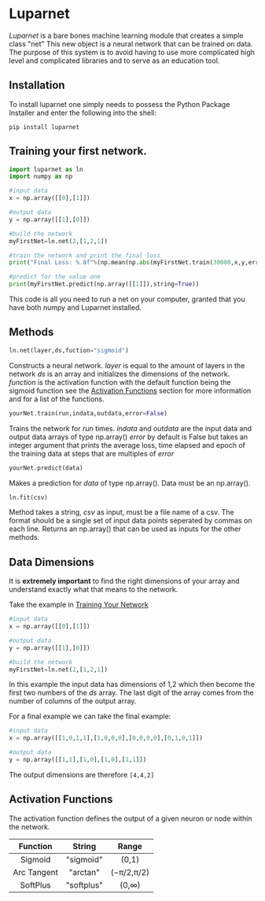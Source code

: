 # Luparnet
  *Luparnet* is a bare bones machine learning module that creates a simple class "net" 
This new object is a neural network that can be trained on data. The purpose of this 
system is to avoid having to use more complicated high level and complicated libraries
and to serve as an education tool.

## Installation
To install luparnet one simply needs to possess the Python Package Installer
and enter the following into the shell:
```
pip install luparnet
```

## Training your first network.

```python
import luparnet as ln
import numpy as np

#input data
x = np.array([[0],[1]])

#output data
y = np.array([[1],[0]])

#build the network
myFirstNet=ln.net(2,[1,2,1])

#train the network and print the final loss
print("Final Loss: %.8f"%(np.mean(np.abs(myFirstNet.train(30000,x,y,error=5000)))))

#predict for the value one
print(myFirstNet.predict(np.array([[1]]),string=True))
```
This code is all you need to run a net on your computer, granted that you have 
both numpy and Luparnet installed.
## Methods
```python
ln.net(layer,ds,fuction="sigmoid")
```
Constructs a neural network.
*layer* is equal to the amount of layers in the network
*ds* is an array and initializes the dimensions of the network.
*function* is the activation function with the default function being the sigmoid
function see the [Activation Functions](#activation-functions) section for more
information and for a list of the functions.

```python
yourNet.train(run,indata,outdata,error=False)
```
Trains the network for *run* times.
*indata* and *outdata* are the input data and output data arrays of type np.array()
*error* by default is False but takes an integer argument that prints the average 
loss, time elapsed and epoch of the training data at steps that are multiples of
*error*

```python
yourNet.predict(data)
```
Makes a prediction for *data* of type np.array(). Data must be an np.array().

```python
ln.fit(csv)
```
Method takes a string, *csv* as input, must be a file name of a csv. The format
should be a single set of input data points seperated by commas on each line. 
Returns an np.array() that can be used as inputs for the other methods.




## Data Dimensions
It is **extremely important** to find the right dimensions of your array and 
understand exactly what that means to the network.

Take the example in [Training Your Network](#training-your-first-network)

```python
#input data
x = np.array([[0],[1]])

#output data
y = np.array([[1],[0]])

#build the network
myFirstNet=ln.net(2,[1,2,1])
```
In this example the input data has dimensions of 1,2 which then become the
first two numbers of the *ds* array. The last digit of the array comes from 
the number of columns of the output array. 

For a final example we can take the final example:
```python
#input data
x = np.array([[1,0,1,1],[1,0,0,0],[0,0,0,0],[0,1,0,1]])

#output data
y = np.array([[1,1],[1,0],[1,0],[1,1]])
```
The output dimensions are therefore 
```[4,4,2]```

## Activation Functions
The activation function defines the output of a given neuron or node within
the network. 

| Function      | String        | Range |
|:-------------:|:-------------:|:-----:|
| Sigmoid       | "sigmoid"     |  (0,1) |
| Arc Tangent   | "arctan"      |  (−π/2,π/2) |
| SoftPlus      | "softplus"    |  (0,∞) |




